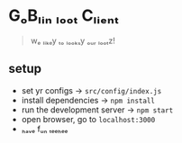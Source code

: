 # GₒBₗᵢₙ ₗₒₒₜ Cₗᵢₑₙₜ

> wₑ ₗᵢₖₑy ₜₒ ₗₒₒₖₛy ₒᵤᵣ ₗₒₒₜz!

## setup

- set yr configs -> `src/config/index.js`
- install dependencies -> `npm install`
- run the development server -> `npm start`
- open browser, go to `localhost:3000`
- ₕₐᵥₑ fᵤₙ ₜₑₑₕₑₑ
